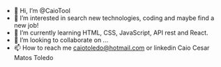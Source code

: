 - 👋 Hi, I’m @CaioTool
- 👀 I’m interested in search new technologies, coding and maybe find a new job! 
- 🌱 I’m currently learning HTML, CSS, JavaScript, API rest and React.
- 💞️ I’m looking to collaborate on ...
- 📫 How to reach me caiotoledo@hotmail.com or linkedin Caio Cesar Matos Toledo
<!---
CaioTool/CaioTool is a ✨ special ✨ repository because its `README.md` (this file) appears on your GitHub profile.
You can click the Preview link to take a look at your changes.
--->
